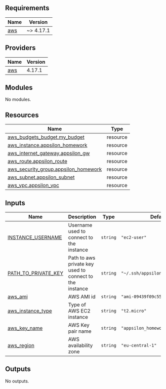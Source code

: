 
<!-- BEGIN_TF_DOCS -->
## Requirements

| Name | Version |
|------|---------|
| <a name="requirement_aws"></a> [aws](#requirement\_aws) | ~> 4.17.1 |

## Providers

| Name | Version |
|------|---------|
| <a name="provider_aws"></a> [aws](#provider\_aws) | 4.17.1 |

## Modules

No modules.

## Resources

| Name | Type |
|------|------|
| [aws_budgets_budget.my_budget](https://registry.terraform.io/providers/hashicorp/aws/latest/docs/resources/budgets_budget) | resource |
| [aws_instance.appsilon_homework](https://registry.terraform.io/providers/hashicorp/aws/latest/docs/resources/instance) | resource |
| [aws_internet_gateway.appsilon_gw](https://registry.terraform.io/providers/hashicorp/aws/latest/docs/resources/internet_gateway) | resource |
| [aws_route.appsilon_route](https://registry.terraform.io/providers/hashicorp/aws/latest/docs/resources/route) | resource |
| [aws_security_group.appsilon_homework](https://registry.terraform.io/providers/hashicorp/aws/latest/docs/resources/security_group) | resource |
| [aws_subnet.appsilon_subnet](https://registry.terraform.io/providers/hashicorp/aws/latest/docs/resources/subnet) | resource |
| [aws_vpc.appsilon_vpc](https://registry.terraform.io/providers/hashicorp/aws/latest/docs/resources/vpc) | resource |

## Inputs

| Name | Description | Type | Default | Required |
|------|-------------|------|---------|:--------:|
| <a name="input_INSTANCE_USERNAME"></a> [INSTANCE\_USERNAME](#input\_INSTANCE\_USERNAME) | Username used to connect to the instance | `string` | `"ec2-user"` | no |
| <a name="input_PATH_TO_PRIVATE_KEY"></a> [PATH\_TO\_PRIVATE\_KEY](#input\_PATH\_TO\_PRIVATE\_KEY) | Path to aws private key used to connect to the instance | `string` | `"~/.ssh/appsilon_homework.pem"` | no |
| <a name="input_aws_ami"></a> [aws\_ami](#input\_aws\_ami) | AWS AMI id | `string` | `"ami-09439f09c55136ecf"` | no |
| <a name="input_aws_instance_type"></a> [aws\_instance\_type](#input\_aws\_instance\_type) | Type of AWS EC2 instance | `string` | `"t2.micro"` | no |
| <a name="input_aws_key_name"></a> [aws\_key\_name](#input\_aws\_key\_name) | AWS Key pair name | `string` | `"appsilon_homework"` | no |
| <a name="input_aws_region"></a> [aws\_region](#input\_aws\_region) | AWS availability zone | `string` | `"eu-central-1"` | no |

## Outputs

No outputs.
<!-- END_TF_DOCS -->
